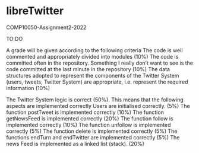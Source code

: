 # libreTwitter
COMP10050-Assignment2-2022  

TO:DO

A grade will be given according to the following criteria
The code is well commented and appropriately divided into modules (10%)
The code is committed often in the repository. Something I really don’t want to see is the code committed at the last minute in the repository  (10%)
The data structures adopted to represent the components of the Twitter System  (users, tweets, Twitter System) are appropriate, i.e. represent the required information (10%)

The Twitter System logic is correct (50%). This means that the following aspects are implemented correctly
Users are initialised correctly. (5%)
The function postTweet is implemented correctly (10%)
The function getNewsFeed is implemented correctly (20%)
The function follow is implemented correctly (10%)
The function unfollow is implemented correctly (5%)
The function delete is implemented correctly (5%)
The functions endTurn and endTwitter are implemented correctly (5%)
The news Feed is implemented as a linked list (stack). (20%)

